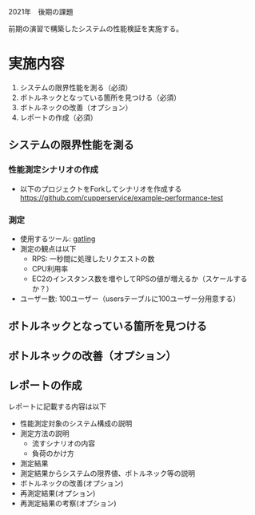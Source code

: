 2021年　後期の課題

前期の演習で構築したシステムの性能検証を実施する。

# 実施内容
1. システムの限界性能を測る（必須）
2. ボトルネックとなっている箇所を見つける（必須）
3. ボトルネックの改善（オプション）
4. レポートの作成（必須）

## システムの限界性能を測る
### 性能測定シナリオの作成
* 以下のプロジェクトをForkしてシナリオを作成する
https://github.com/cupperservice/example-performance-test

### 測定
* 使用するツール: [gatling](https://gatling.io/)
* 測定の観点は以下
  * RPS: 一秒間に処理したリクエストの数
  * CPU利用率
  * EC2のインスタンス数を増やしてRPSの値が増えるか（スケールするか？）
* ユーザー数: 100ユーザー（usersテーブルに100ユーザー分用意する）

## ボトルネックとなっている箇所を見つける

## ボトルネックの改善（オプション）

## レポートの作成
レポートに記載する内容は以下
* 性能測定対象のシステム構成の説明
* 測定方法の説明
  * 流すシナリオの内容
  * 負荷のかけ方
* 測定結果
* 測定結果からシステムの限界値、ボトルネック等の説明
* ボトルネックの改善(オプション)
* 再測定結果(オプション)
* 再測定結果の考察(オプション)
